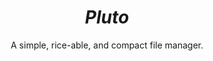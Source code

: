 <h1 align="center"><i>Pluto</i></h1>

<p align="center">A simple, rice-able, and compact file manager.</center>
